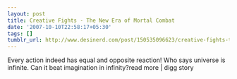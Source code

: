 ```yaml
---
layout: post
title: Creative Fights - The New Era of Mortal Combat
date: '2007-10-10T22:58:17+05:30'
tags: []
tumblr_url: http://www.desinerd.com/post/150535096623/creative-fights-the-new-era-of-mortal-combat
---
```

Every action indeed has equal and opposite reaction! Who says universe is infinite. Can it beat imagination in infinity?read more | digg story
